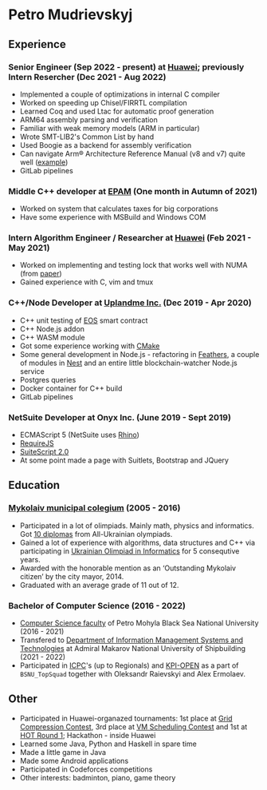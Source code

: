 # Petro Mudrievskyj

## Experience

### Senior Engineer (Sep 2022 - present) at [Huawei](https://huawei.com/); previously Intern Resercher (Dec 2021 - Aug 2022)
- Implemented a couple of optimizations in internal C compiler
- Worked on speeding up Chisel/FIRRTL compilation
- Learned Coq and used Ltac for automatic proof generation
- ARM64 assembly parsing and verification
- Familiar with weak memory models (ARM in particular)
- Wrote SMT-LIB2's Common List by hand
- Used Boogie as a backend for assembly verification
- Can navigate Arm® Architecture Reference Manual (v8 and v7) quite well ([example](http://lists.infradead.org/pipermail/linux-arm-kernel/2023-April/824874.html))
- GitLab pipelines

### Middle C++ developer at [EPAM](https://epam.com/) (One month in Autumn of 2021)
- Worked on system that calculates taxes for big corporations
- Have some experience with MSBuild and Windows COM

### Intern Algorithm Engineer / Researcher at [Huawei](https://huawei.com/) (Feb 2021 - May 2021)
- Worked on implementing and testing lock that works well with NUMA (from [paper](https://gts3.org/assets/papers/2019/kashyap:shfllock.pdf))
- Gained experience with C, vim and tmux

### C++/Node Developer at [Uplandme Inc.](https://upland.me/) (Dec 2019 - Apr 2020)
- C++ unit testing of [EOS](https://eos.io/) smart contract
- C++ Node.js addon
- C++ WASM module
- Got some experience working with [CMake](https://cmake.org/)
- Some general development in Node.js - refactoring in [Feathers](https://feathersjs.com/), a couple of modules in [Nest](https://nestjs.com/) and an entire little blockchain-watcher Node.js service
- Postgres queries
- Docker container for C++ build
- GitLab pipelines

### NetSuite Developer at Onyx Inc. (June 2019 - Sept 2019)
- ECMAScript 5 (NetSuite uses [Rhino](https://developer.mozilla.org/en-US/docs/Mozilla/Projects/Rhino))
- [RequireJS](https://requirejs.org/)
- [SuiteScript 2.0](https://docs.oracle.com/cloud/latest/netsuitecs_gs/NSSCR/NSSCR.pdf)
- At some point made a page with Suitlets, Bootstrap and JQuery

## Education

### [Mykolaiv municipal colegium](http://colegium.mk.ua/) (2005 - 2016)
+ Participated in a lot of olimpiads. Mainly math, physics and informatics. Got [10 diplomas](https://data.oi.in.ua/people/769716) from All-Ukrainian olympiads.
+ Gained a lot of experience with algorithms, data structures and C++ via participating in [Ukrainian Olimpiad in Informatics](https://oi.in.ua/) for 5 consequtive years.
+ Awarded with the honorable mention as an ‘Outstanding Mykolaiv citizen’ by the city mayor, 2014.
+ Graduated with an average grade of 11 out of 12.

### Bachelor of Computer Science (2016 - 2022)
+ [Computer Science faculty](https://chmnu.edu.ua/category/fakulteti/fakultet-komp-yuternih-nauk/) of Petro Mohyla Black Sea National University (2016 - 2021)
+ Transfered to [Department of Information Management Systems and Technologies](http://iust.nuos.edu.ua/) at Admiral Makarov National University of Shipbuilding (2021 - 2022)
+ Participated in [ICPC](https://icpc.global/)'s (up to Regionals) and [KPI-OPEN](https://open.kpi.ua/) as a part of `BSNU_TopSquad` together with Oleksandr Raievskyi and Alex Ermolaev.

## Other
+ Participated in Huawei-organazed tournaments: 1st place at [Grid Compression Contest](https://algotester.com/gcc), 3rd place at [VM Scheduling Contest](https://algotester.com/vmsc) and 1st at [HOT Round 1](https://algotester.com/hot); Hackathon - inside Huawei
+ Learned some Java, Python and Haskell in spare time
+ Made a little game in Java
+ Made some Android applications
+ Participated in Codeforces competitions
+ Other interests: badminton, piano, game theory
